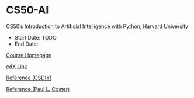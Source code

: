 # CS50-AI
CS50’s Introduction to Artificial Intelligence with Python, Harvard University

- Start Date: TODO
- End Date: 


[Course Homepage](https://cs50.harvard.edu/ai/2020/)

[edX Link](https://www.edx.org/course/cs50s-introduction-to-artificial-intelligence-with-python)

[Reference (CSDIY)](https://github.com/PKUFlyingPig/cs50_ai)

[Reference (Paul L. Coster)](https://plcoster.github.io/homepage/cs50ai_projects.html)

